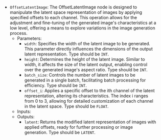 - `OffsetLatentImage`: The OffsetLatentImage node is designed to manipulate the latent space representation of images by applying specified offsets to each channel. This operation allows for the adjustment and fine-tuning of the generated image's characteristics at a low level, offering a means to explore variations in the image generation process.
    - Parameters:
        - `width`: Specifies the width of the latent image to be generated. This parameter directly influences the dimensions of the output latent representation. Type should be `INT`.
        - `height`: Determines the height of the latent image. Similar to width, it affects the size of the latent output, enabling control over the generated image's aspect ratio. Type should be `INT`.
        - `batch_size`: Controls the number of latent images to be generated in a single batch, facilitating batch processing for efficiency. Type should be `INT`.
        - `offset_i`: Applies a specific offset to the ith channel of the latent representation, altering its characteristics. The index i ranges from 0 to 3, allowing for detailed customization of each channel in the latent space. Type should be `FLOAT`.
    - Inputs:
    - Outputs:
        - `latent`: Returns the modified latent representation of images with applied offsets, ready for further processing or image generation. Type should be `LATENT`.
